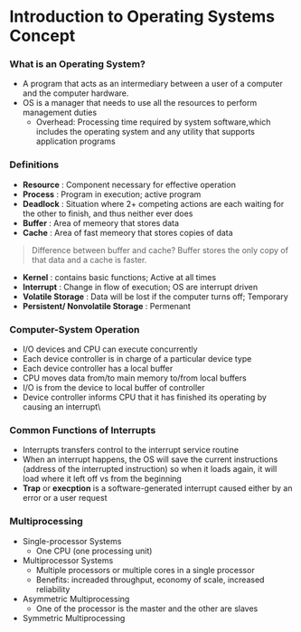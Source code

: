 # Introduction to Operating Systems Concept
### What is an Operating System?
- A program that acts as an intermediary between a user of a computer and the computer hardware.
- OS is a manager that needs to use all the resources to perform management duties 
  - Overhead: Processing time required by system software,which includes the operating system and any utility that supports application programs

### Definitions
- **Resource** : Component necessary for effective operation
- **Process** : Program in execution; active program
- **Deadlock** : Situation where 2+ competing actions are each waiting for the other to finish, and thus neither ever does
- **Buffer** : Area of memeory that stores data
- **Cache** : Area of fast memeory that stores copies of data
> Difference between buffer and cache? Buffer stores the only copy of that data and a cache is faster.
- **Kernel** : contains basic functions; Active at all times
- **Interrupt** : Change in flow of execution; OS are interrupt driven
- **Volatile Storage** : Data will be lost if the computer turns off; Temporary 
- **Persistent/ Nonvolatile Storage** : Permenant 

### Computer-System Operation
- I/O devices and CPU can execute concurrently
- Each device controller is in charge of a particular device type
- Each device controller has a local buffer
- CPU moves data from/to main memory to/from local buffers
- I/O is from the device to local buffer of controller
- Device controller informs CPU that it has finished its operating by causing an interrupt\

### Common Functions of Interrupts
- Interrupts transfers control to the interrupt service routine
- When an interrupt happens, the OS will save the current instructions (address of the interrupted instruction) so when it loads again, it will load where it left off vs from the beginning
- **Trap** or **execption** is a software-generated interrupt caused either by an error or a user request

### Multiprocessing
- Single-processor Systems
  - One CPU (one processing unit)
- Multiprocessor Systems
  -  Multiple processors or multiple cores in a single processor
  -  Benefits: increaded throughput, economy of scale, increased reliability
- Asymmetric Multiprocessing
   - One of the processor is the master and the other are slaves 
- Symmetric Multiprocessing   
